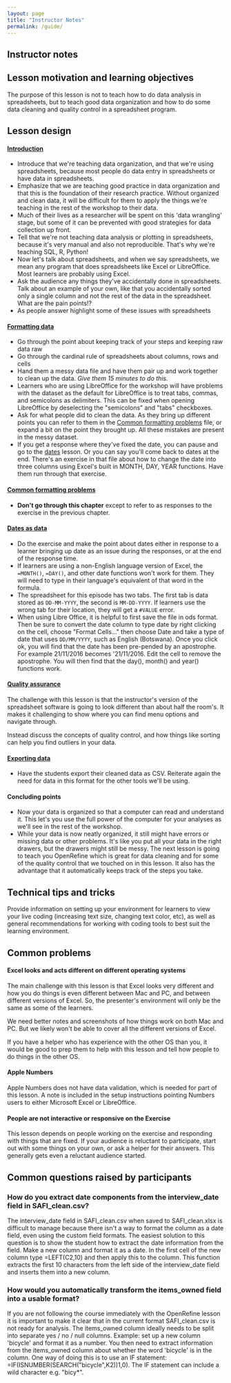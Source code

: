 ```yaml
---
layout: page
title: "Instructor Notes"
permalink: /guide/
---
```


## Instructor notes

## Lesson motivation and learning objectives

The purpose of this lesson is not to teach how to do data analysis in spreadsheets,
but to teach good data organization and how to do some data cleaning and
quality control in a spreadsheet program.

## Lesson design

#### [Introduction](../00-intro/)

* Introduce that we're teaching data organization, and that we're using
spreadsheets, because most people do data entry in spreadsheets or
have data in spreadsheets.
* Emphasize that we are teaching good practice in data organization and that
this is the foundation of their research practice. Without organized and clean
data, it will be difficult for them to apply the things we're teaching in the
rest of the workshop to their data.
* Much of their lives as a researcher will be spent on this 'data wrangling' stage, but
some of it can be prevented with good strategies for data collection up front.
* Tell that we're not teaching data analysis or plotting in spreadsheets, because it's
very manual and also not reproducible. That's why we're teaching SQL, R, Python!
* Now let's talk about spreadsheets, and when we say spreadsheets, we mean any program that
does spreadsheets like Excel or LibreOffice. Most learners are probably using Excel.
* Ask the audience any things they've accidentally done in spreadsheets. Talk about an example of your own, like that you accidentally sorted only a single column and not the rest
of the data in the spreadsheet. What are the pain points!?
* As people answer highlight some of these issues with spreadsheets

#### [Formatting data](../01-format-data/)

* Go through the point about keeping track of your steps and keeping raw data raw
* Go through the cardinal rule of spreadsheets about columns, rows and cells
* Hand them a messy data file and have them pair up and work together to clean up the data.
*Give them 15 minutes to do this.*
* Learners who are using LibreOffice for the workshop will have problems with the dataset
as the default for LibreOffice is to treat tabs, commas, and semicolons as delimiters. This
can be fixed when opening LibreOffice by deselecting the "semicolons" and "tabs" checkboxes.
* Ask for what people did to clean the data. As they bring up different points you can
refer to them in the [Common formatting problems](../02-common-mistakes/) file, or expand a bit on the point they brought up.
All these mistakes are present in the messy
dataset.
* If you get a response where they've fixed the date, you can pause and go to the
[dates](../03-dates-as-data/) lesson. Or you can say you'll come back to dates at the end.
There's an exercise in that file about how to change the
date into three columns using Excel's built in MONTH, DAY, YEAR functions. Have them
run through that exercise.

#### [Common formatting problems](../02-common-mistakes/)

* **Don't go through this chapter** except to refer to as responses to the exercise in
the previous chapter.

#### [Dates as data](../03-dates-as-data/)

* Do the exercise and make the point about dates either in response to a learner bringing
up date as an issue during the responses, or at the end of the response time.
* If learners are using a non-English language version of Excel, the `=MONTH()`, `=DAY()`, and other date
functions won't work for them. They will need to type in their language's equivalent of that word in the formula.
* The spreadsheet for this episode has two tabs. The first tab is data stored as `DD-MM-YYYY`,
the second is `MM-DD-YYYY`. If learners use the wrong tab for their location, they will get a `#VALUE` error.
* When using Libre Office, it is helpful to first save the file in ods format. Then be sure to convert
the date column to type date by right clicking on the cell, choose "Format Cells..." then choose Date and
take a type of date that uses `DD/MM/YYYY`, such as English (Botswana). Once you click ok, you will find that
the date has been pre-pended by an apostrophe. For example 21/11/2016 becomes '21/11/2016. Edit the cell to 
remove the apostrophe. You will then find that the day(), month() and year() functions work.
#### [Quality assurance](../04-quality-assurance/)

The challenge with this lesson is that the instructor's version of the spreadsheet software is going to look different than about half the room's. It makes
it challenging to show where you can find menu options and navigate through.

Instead discuss the concepts of quality control, and how things like sorting can help you find outliers in your data.

#### [Exporting data](../05-exporting-data/)

* Have the students export their cleaned data as CSV. Reiterate again the need for
data in this format for the other tools we'll be using.

#### Concluding points

* Now your data is organized so that a computer can read and understand it. This
let's you use the full power of the computer for your analyses as we'll see in the
rest of the workshop.
* While your data is now neatly organized, it still might have errors or missing data
or other problems. It's like you put all your data in the right drawers, but the
drawers might still be messy. The next lesson is going to teach you OpenRefine which
is great for data cleaning and for some of the quality control that we touched on
in this lesson. It also has the advantage that it automatically keeps track of the
steps you take.

## Technical tips and tricks

Provide information on setting up your environment for learners to view your
live coding (increasing text size, changing text color, etc), as well as
general recommendations for working with coding tools to best suit the
learning environment.

## Common problems

#### Excel looks and acts different on different operating systems

The main challenge with this lesson is that Excel looks very different and how you
do things is even different between Mac and PC, and between different versions of
Excel. So, the presenter's environment will only be the same as some of the learners.

We need better notes and screenshots of how things work on both Mac and PC. But we
likely won't be able to cover all the different versions of Excel.

If you have a helper who has experience with the other OS than you, it would be good
to prep them to help with this lesson and tell how people to do things in the other OS.

#### Apple Numbers
Apple Numbers does not have data validation, which is needed for part of this lesson. A note
is included in the setup instructions pointing Numbers users to either Microsoft Excel
or LibreOffice.

#### People are not interactive or responsive on the Exercise

This lesson depends on people working on the exercise and responding with things
that are fixed. If your audience is reluctant to participate, start out with
some things on your own, or ask a helper for their answers. This generally gets
even a reluctant audience started.

## Common questions raised by participants

### How do you extract date components from the interview_date field in SAFI_clean.csv?

The interview_date field in SAFI_clean.csv when saved to SAFI_clean.xlsx is difficult to 
manage because there isn't a way to format the column as a date field, even using the 
custom field formats. The easiest solution to this question is to show the student how to 
extract the date information from the field. Make a new column and format it as a date. 
In the first cell of the new column type =LEFT(C2,10) and then apply this to the column. 
This function extracts the first 10 characters from the left side of the interview_date
field and inserts them into a new column. 

### How would you automatically transform the items_owned field into a usable format?

If you are not following the course immediately with the OpenRefine lesson it is important
to make it clear that in the current format SAFI_clean.csv is not ready for analysis. 
The items_owned column ideally needs to be split into separate yes / no / null columns. 
Example: set up a new column 'bicycle' and format it as a number. You then need to extract
information from the items_owned column about whether the word 'bicycle' is in the column. 
One way of doing this is to use an IF statement: =IF(ISNUMBER(SEARCH("bicycle",K2))1,0). 
The IF statement can include a wild character e.g. "bicy*". 
